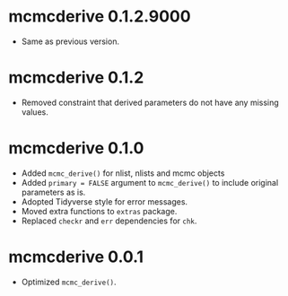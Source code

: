 <!-- NEWS.md is maintained by https://cynkra.github.io/fledge, do not edit -->

# mcmcderive 0.1.2.9000

- Same as previous version.


# mcmcderive 0.1.2

- Removed constraint that derived parameters do not have any missing values.

# mcmcderive 0.1.0

- Added `mcmc_derive()` for nlist, nlists and mcmc objects
- Added `primary = FALSE` argument to `mcmc_derive()` to include original parameters as is.
- Adopted Tidyverse style for error messages.
- Moved extra functions to `extras` package.
- Replaced `checkr` and `err` dependencies for `chk`.

# mcmcderive 0.0.1

- Optimized `mcmc_derive()`.
